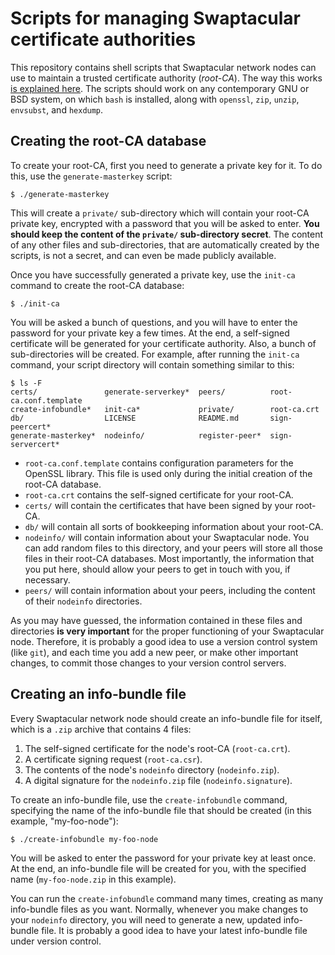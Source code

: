# Scripts for managing Swaptacular certificate authorities

This repository contains shell scripts that Swaptacular network nodes can
use to maintain a trusted certificate authority (*root-CA*). The way this
works [is explained
here](http://swaptacular.github.io/2023/04/26/under-the-hood-peer-connections/).
The scripts should work on any contemporary GNU or BSD system, on which
`bash` is installed, along with `openssl`, `zip`, `unzip`, `envsubst`, and
`hexdump`.

## Creating the root-CA database

To create your root-CA, first you need to generate a private key for it. To
do this, use the `generate-masterkey` script:

```shell
$ ./generate-masterkey
```

This will create a `private/` sub-directory which will contain your root-CA
private key, encrypted with a password that you will be asked to enter.
**You should keep the content of the `private/` sub-directory secret**. The
content of any other files and sub-directories, that are automatically
created by the scripts, is not a secret, and can even be made publicly
available.

Once you have successfully generated a private key, use the `init-ca`
command to create the root-CA database:

```shell
$ ./init-ca
```

You will be asked a bunch of questions, and you will have to enter the
password for your private key a few times. At the end, a self-signed
certificate will be generated for your certificate authority. Also, a bunch
of sub-directories will be created. For example, after running the `init-ca`
command, your script directory will contain something similar to this:

``` shell
$ ls -F
certs/               generate-serverkey*  peers/          root-ca.conf.template
create-infobundle*   init-ca*             private/        root-ca.crt
db/                  LICENSE              README.md       sign-peercert*
generate-masterkey*  nodeinfo/            register-peer*  sign-servercert*
```

* `root-ca.conf.template` contains configuration parameters for the OpenSSL
  library. This file is used only during the initial creation of the root-CA
  database.
* `root-ca.crt` contains the self-signed certificate for your root-CA.
* `certs/` will contain the certificates that have been signed by your
  root-CA.
* `db/` will contain all sorts of bookkeeping information about your
  root-CA.
* `nodeinfo/` will contain information about your Swaptacular node. You can
  add random files to this directory, and your peers will store all those
  files in their root-CA databases. Most importantly, the information that
  you put here, should allow your peers to get in touch with you, if
  necessary.
* `peers/` will contain information about your peers, including the content
  of their `nodeinfo` directories.

As you may have guessed, the information contained in these files and
directories **is very important** for the proper functioning of your
Swaptacular node. Therefore, it is probably a good idea to use a version
control system (like `git`), and each time you add a new peer, or make other
important changes, to commit those changes to your version control servers.

## Creating an info-bundle file

Every Swaptacular network node should create an info-bundle file for itself,
which is a `.zip` archive that contains 4 files:

1. The self-signed certificate for the node's root-CA (`root-ca.crt`).
2. A certificate signing request (`root-ca.csr`).
3. The contents of the node's `nodeinfo` directory (`nodeinfo.zip`).
4. A digital signature for the `nodeinfo.zip` file (`nodeinfo.signature`).

To create an info-bundle file, use the `create-infobundle` command,
specifying the name of the info-bundle file that should be created
(in this example, "my-foo-node"):

```shell
$ ./create-infobundle my-foo-node
```

You will be asked to enter the password for your private key at least once.
At the end, an info-bundle file will be created for you, with the specified
name (`my-foo-node.zip` in this example).

You can run the `create-infobundle` command many times, creating as many
info-bundle files as you want. Normally, whenever you make changes to your
`nodeinfo` directory, you will need to generate a new, updated info-bundle
file. It is probably a good idea to have your latest info-bundle file under
version control.
